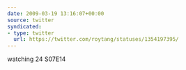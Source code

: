 ```yaml
---
date: 2009-03-19 13:16:07+00:00
source: twitter
syndicated:
- type: twitter
  url: https://twitter.com/roytang/statuses/1354197395/
---
```


watching 24 S07E14